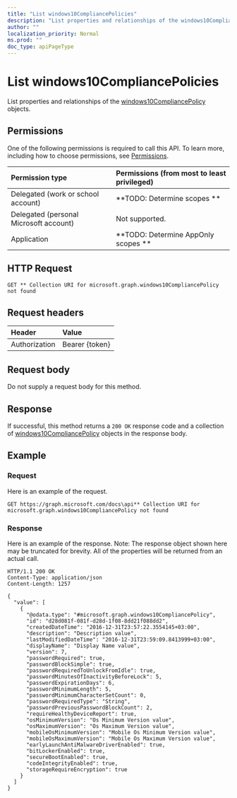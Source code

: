 ```yaml
---
title: "List windows10CompliancePolicies"
description: "List properties and relationships of the windows10CompliancePolicy objects."
author: ""
localization_priority: Normal
ms.prod: ""
doc_type: apiPageType
---
```


# List windows10CompliancePolicies

List properties and relationships of the [windows10CompliancePolicy](../resources/windows10compliancepolicy.md) objects.

## Permissions
One of the following permissions is required to call this API. To learn more, including how to choose permissions, see [Permissions](/concepts/permissions-reference.md).

|Permission type|Permissions (from most to least privileged)|
|:---|:---|
|Delegated (work or school account)|**TODO: Determine scopes **|
|Delegated (personal Microsoft account)|Not supported.|
|Application|**TODO: Determine AppOnly scopes **|

## HTTP Request
<!-- {
  "blockType": "ignored"
}
-->
``` http
GET ** Collection URI for microsoft.graph.windows10CompliancePolicy not found
```

## Request headers
|Header|Value|
|:---|:---|
|Authorization|Bearer {token}|

## Request body
Do not supply a request body for this method.

## Response
If successful, this method returns a `200 OK` response code and a collection of [windows10CompliancePolicy](../resources/windows10compliancepolicy.md) objects in the response body.

## Example

### Request
Here is an example of the request.
<!-- {
  "blockType": "request",
  "name": "get_windows10compliancepolicy"
}
-->
``` http
GET https://graph.microsoft.com/docs\api** Collection URI for microsoft.graph.windows10CompliancePolicy not found
```

### Response
Here is an example of the response. Note: The response object shown here may be truncated for brevity. All of the properties will be returned from an actual call.
<!-- {
  "blockType": "response",
  "truncated": true,
  "@odata.type": "collection(microsoft.graph.windows10compliancepolicy)"
}
-->
``` http
HTTP/1.1 200 OK
Content-Type: application/json
Content-Length: 1257

{
  "value": [
    {
      "@odata.type": "#microsoft.graph.windows10CompliancePolicy",
      "id": "d28d081f-081f-d28d-1f08-8dd21f088dd2",
      "createdDateTime": "2016-12-31T23:57:22.3554145+03:00",
      "description": "Description value",
      "lastModifiedDateTime": "2016-12-31T23:59:09.8413999+03:00",
      "displayName": "Display Name value",
      "version": 7,
      "passwordRequired": true,
      "passwordBlockSimple": true,
      "passwordRequiredToUnlockFromIdle": true,
      "passwordMinutesOfInactivityBeforeLock": 5,
      "passwordExpirationDays": 6,
      "passwordMinimumLength": 5,
      "passwordMinimumCharacterSetCount": 0,
      "passwordRequiredType": "String",
      "passwordPreviousPasswordBlockCount": 2,
      "requireHealthyDeviceReport": true,
      "osMinimumVersion": "Os Minimum Version value",
      "osMaximumVersion": "Os Maximum Version value",
      "mobileOsMinimumVersion": "Mobile Os Minimum Version value",
      "mobileOsMaximumVersion": "Mobile Os Maximum Version value",
      "earlyLaunchAntiMalwareDriverEnabled": true,
      "bitLockerEnabled": true,
      "secureBootEnabled": true,
      "codeIntegrityEnabled": true,
      "storageRequireEncryption": true
    }
  ]
}
```

